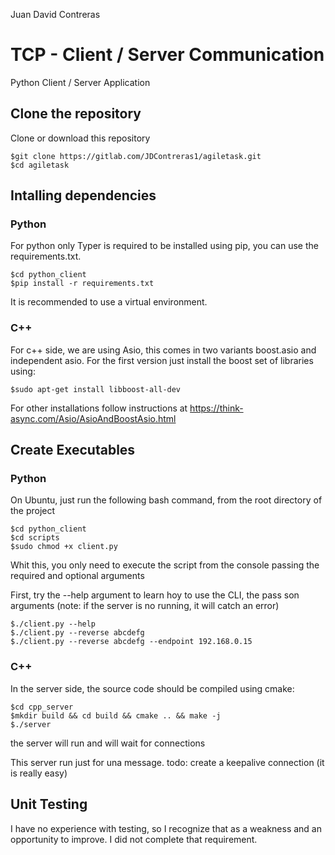 Juan David Contreras
# TCP - Client / Server Communication

Python Client / Server Application

## Clone the repository

Clone or download this repository

```
$git clone https://gitlab.com/JDContreras1/agiletask.git
$cd agiletask
```

## Intalling dependencies

### Python

For python only Typer is required to be installed using pip, you can use the requirements.txt.

```
$cd python_client
$pip install -r requirements.txt
```
It is recommended to use a virtual environment.

### C++
For c++ side, we are using Asio, this comes in two variants boost.asio and independent asio. For the first version just install the boost set of libraries using:
```
$sudo apt-get install libboost-all-dev
```

For other installations follow instructions at https://think-async.com/Asio/AsioAndBoostAsio.html

## Create Executables

### Python
On Ubuntu, just run the following bash command, from the root directory of the project
```
$cd python_client
$cd scripts
$sudo chmod +x client.py
```

Whit this, you only need to execute the script from the console passing the required and optional arguments

First, try the --help argument to learn hoy to use the CLI, the pass son arguments (note: if the server is no running, it will catch an error)

```
$./client.py --help
$./client.py --reverse abcdefg
$./client.py --reverse abcdefg --endpoint 192.168.0.15
```

### C++
In the server side, the source code should be compiled using cmake:

```
$cd cpp_server
$mkdir build && cd build && cmake .. && make -j
$./server
```
the server will run and will wait for connections 

This server run just for una message. todo: create a keepalive connection (it is really easy)

## Unit Testing

I have no experience with testing, so I recognize that as a weakness and an opportunity to improve. 
I did not complete that requirement.


